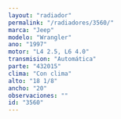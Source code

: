 ```yaml
---
layout: "radiador"
permalink: "/radiadores/3560/"
marca: "Jeep"
modelo: "Wrangler"
ano: "1997"
motor: "L4 2.5, L6 4.0"
transmision: "Automática"
parte: "432015"
clima: "Con clima"
alto: "18 1/8"
ancho: "20"
observaciones: ""
id: "3560"
---
```


